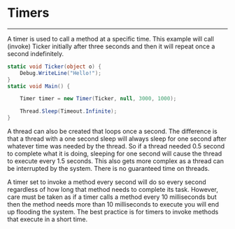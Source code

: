 # Timers
---
A timer is used to call a method at a specific time. This example will call (invoke) Ticker initially after three seconds and then it will repeat once a second indefinitely.

```cs
static void Ticker(object o) {
    Debug.WriteLine("Hello!");
}
static void Main() {

    Timer timer = new Timer(Ticker, null, 3000, 1000);

    Thread.Sleep(Timeout.Infinite);
}
```

A thread can also be created that loops once a second. The difference is that a thread with a one second sleep will always sleep for one second after whatever time was needed by the thread. So if a thread needed 0.5 second to complete what it is doing, sleeping for one second will cause the thread to execute every 1.5 seconds. This also gets more complex as a thread can be interrupted by the system. There is no guaranteed time on threads.

A timer set to invoke a method every second will do so every second regardless of how long that method needs to complete its task. However, care must be taken as if a timer calls a method every 10 milliseconds but then the method needs more than 10 milliseconds to execute you will end up flooding the system. The best practice is for timers to invoke methods that execute in a short time.
